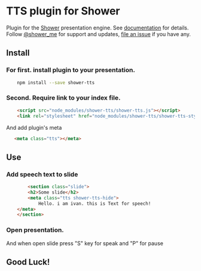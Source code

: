 # TTS plugin for Shower

Plugin for the [Shower](https://github.com/shower/shower/) presentation engine. See [documentation](https://github.com/shower/shower/tree/master/docs) for details. Follow [@shower_me](https://twitter.com/shower_me) for support and updates, [file an issue](https://github.com/shower/shower/issues/new) if you have any.

## Install

### For first. install plugin to your presentation.
```bash
    npm install --save shower-tts
```

### Second. Require link to your index file.
```html
	<script src="node_modules/shower-tts/shower-tts.js"></script>
	<link rel="stylesheet" href="node_modules/shower-tts/shower-tts-style.css">
```
 And add plugin's meta
 ```html
	<meta class="tts"></meta>
 ```

## Use

### Add speech text to slide

```html
    	<section class="slide">
		<h2>Some slide</h2>
		<meta class="tts shower-tts-hide">
            Hello. i am ivan. this is Text for speech!
    </meta>
	</section>

```

### Open presentation.

And when open slide press "S" key for speak and "P" for pause

## Good Luck!
